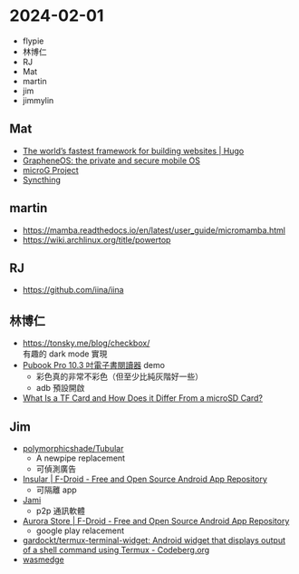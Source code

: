 # 2024-02-01

- flypie
- 林博仁
- RJ
- Mat
- martin
- jim
- jimmylin

## Mat

- [The world’s fastest framework for building websites | Hugo](https://gohugo.io/)
- [GrapheneOS: the private and secure mobile OS](https://grapheneos.org/)
- [microG Project](https://microg.org/)
- [Syncthing](https://syncthing.net/)

## martin

- https://mamba.readthedocs.io/en/latest/user_guide/micromamba.html
- https://wiki.archlinux.org/title/powertop

## RJ

- https://github.com/iina/iina

## 林博仁

- <https://tonsky.me/blog/checkbox/>  
  有趣的 dark mode 實現
- [Pubook Pro 10.3 吋電子書閱讀器](https://wabay.tw/projects/pubook-pro?locale=zh-TW) demo
  - 彩色真的非常不彩色（但至少比純灰階好一些）
  - adb 預設開啟
- [What Is a TF Card and How Does it Differ From a microSD Card?](https://www.makeuseof.com/what-is-a-tf-card/)

## Jim

- [polymorphicshade/Tubular](https://github.com/polymorphicshade/Tubular)
    - A newpipe replacement
    - 可偵測廣告
- [Insular | F-Droid - Free and Open Source Android App Repository](https://f-droid.org/en/packages/com.oasisfeng.island.fdroid/)
    - 可隔離 app
- [Jami](https://jami.net/)
    - p2p 通訊軟體
- [Aurora Store | F-Droid - Free and Open Source Android App Repository](https://f-droid.org/en/packages/com.aurora.store/)
    - google play relacement
- [gardockt/termux-terminal-widget: Android widget that displays output of a shell command using Termux - Codeberg.org](https://codeberg.org/gardockt/termux-terminal-widget)
- [wasmedge](https://zhuanlan.zhihu.com/p/648565007)

